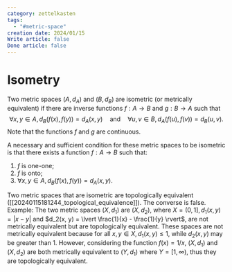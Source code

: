 ```yaml
---
category: zettelkasten
tags:
  - "#metric-space"
creation date: 2024/01/15
Write article: false
Done article: false
---
```

# Isometry

Two metric spaces $(A, d_A)$ and $(B, d_B)$ are isometric (or metrically equivalent) if there are inverse functions $f: A \rightarrow B$ and $g: B \rightarrow A$ such that
$$\forall x, y \in A, d_B(f(x), f(y)) = d_A(x, y) \quad\text{and}\quad \forall u, v \in B, d_A(f(u), f(v)) = d_B(u, v).$$
Note that the functions $f$ and $g$ are continuous.

A necessary and sufficient condition for these metric spaces to be isometric is that there exists a function $f: A \rightarrow B$ such that:
1. $f$ is one-one;
2. $f$ is onto;
3. $\forall x, y \in A, d_B(f(x), f(y)) = d_A(x, y)$.

Two metric spaces that are isometric are topologically equivalent ([[20240115181244_topological_equivalence]]).
The converse is false.
Example: The two metric spaces $(X, d_1)$ are $(X, d_2)$, where $X = (0, 1], d_1(x, y) = \lvert x - y \rvert$ and $d_2(x, y) = \lvert \frac{1}{x} - \frac{1}{y} \rvert$, are not metrically equivalent but are topologically equivalent. These spaces are not metrically equivalent because for all $x, y \in X, d_1(x, y) \leq 1$, while $d_2(x, y)$ may be greater than $1$. However, considering the function $f(x) = 1/x$, $(X, d_1)$ and $(X, d_2)$ are both metrically equivalent to $(Y, d_1)$ where $Y = [1, \infty)$, thus they are topologically equivalent.
